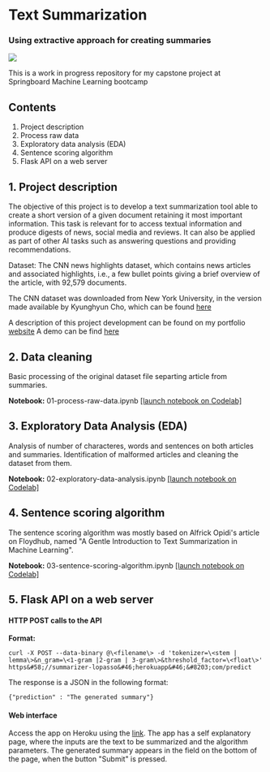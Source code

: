 # Text Summarization
### Using extractive approach for creating summaries

![](https://img.shields.io/badge/license-MIT-green.svg)

This is a work in progress repository for my capstone project at Springboard Machine Learning bootcamp


## Contents
1. Project description
2. Process raw data
3. Exploratory data analysis (EDA)
4. Sentence scoring algorithm
5. Flask API on a web server

## 1. Project description

The objective of this project is to develop a text summarization tool able to create a short version of a given document retaining it most important information. This task is relevant for to access textual information and produce digests of news, social media and reviews. It can also be applied as part of other AI tasks such as answering questions and providing recommendations.

Dataset: The CNN news highlights dataset, which contains news articles and associated highlights, i.e., a few bullet points giving a brief overview of the article, with 92,579 documents.

The CNN dataset was downloaded from New York University, in the version made available by Kyunghyun Cho, which can be found [here](https://cs.nyu.edu/~kcho/DMQA/)

A description of this project development can be found on my portfolio [website](http://www.lopasso.tech/text-summarization/)
A demo can be find [here](https://summarizer-lopasso.herokuapp.com/)

## 2. Data cleaning

Basic processing of the original dataset file separting article from summaries.

**Notebook:**
01-process-raw-data.ipynb [[launch notebook on Codelab]](https://colab.research.google.com/github/glopasso/capstone/blob/master/notebooks/01-process-raw-data.ipynb)

## 3. Exploratory Data Analysis (EDA)
Analysis of number of characteres, words and sentences on both articles and summaries. Identification of malformed articles and cleaning the dataset from them.

**Notebook:**
02-exploratory-data-analysis.ipynb [[launch notebook on Codelab]](https://colab.research.google.com/github/glopasso/capstone/blob/master/notebooks/02-exploratory-data-analysis.ipynb)

## 4. Sentence scoring algorithm

The sentence scoring algorithm was mostly based on Alfrick Opidi's article on Floydhub, named "A Gentle Introduction to Text Summarization in Machine Learning".

**Notebook:**
03-sentence-scoring-algorithm.ipynb [[launch notebook on Codelab]](https://colab.research.google.com/github/glopasso/capstone/blob/master/notebooks/03-sentence-scoring-algorithm.ipynb)

## 5. Flask API on a web server

#### HTTP POST calls to the API
**Format:** 
```shell
curl -X POST --data-binary @\<filename\> -d 'tokenizer=\<stem | lemma\>&n_gram=\<1-gram |2-gram | 3-gram\>&threshold_factor=\<float\>' https&#58;//summarizer-lopasso&#46;herokuapp&#46;&#8203;com/predict
```

The response is a JSON in the following format:
```shell
{"prediction" : "The generated summary"}
``` 
#### Web interface
Access the app on Heroku using the [link](https://summarizer-lopasso.herokuapp.com/).
The app has a self explanatory page, where the inputs are the text to be summarized and the algorithm parameters. The generated summary appears in the field on the bottom of the page, when the button "Submit" is pressed.
